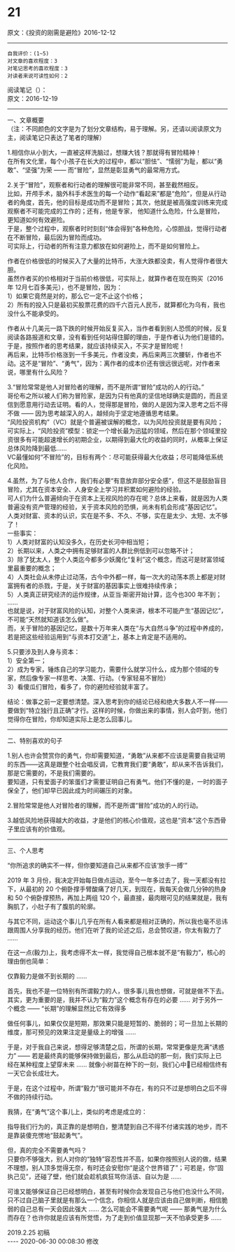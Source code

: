# 21  

原文：《投资的刚需是避险》2016-12-12  

<hr>  

```  
自我评价：(1~5)  
对文章的喜欢程度：3  
对笔记思考的喜欢程度：3  
对读者来说可读性如何：2  
```  


阅读笔记（）：  
原文：[](https://m.igetget.com/rush/course/?packet_id=5Y9362E8xy4o5NZrlABO1zLvWPy0bl19fx0hgOlQ0mdXeKb7Mg9JDGVYjnRkaqNl&refreshT=1551025003588)2016-12-19  

<hr>  

一、文章概要  
（注：不同颜色的文字是为了划分文章结构，易于理解。另，还请以阅读原文为主，阅读笔记只表达了笔者的理解）  

1.相信你从小到大，一直被这样洗脑过，想赚大钱？那就得有冒险精神！  
在所有文化里，每个小孩子在长大的过程中，都以“胆怯”、“懦弱”为耻，都以“勇敢”、“坚强”为荣 —— 而“冒险”，显然是彰显勇气的最常用方式。  

2.关于“冒险”，观察者和行动者的理解很可能非常不同，甚至截然相反。  
比如，开颅手术，脑外科手术医生的每一个动作“看起来”都是“危险”，但是从行动者的角度，首先，他的目标是成功而不是冒险；其次，他就是被高强度训练来完成观察者不可能完成的工作的；还有，他是专家， 他知道什么危险，什么是冒险，更知道如何有效避险。  
于是，整个过程中，观察者时时刻刻“体会得到”各种危险，心惊胆战，觉得行动者在不断冒险，最后因为冒险而成功。  
可实际上，行动者的所有注意力都放在如何避险上，而不是如何冒险上。  

作者在价格很低的时候买入了大量的比特币，大涨大跌都没卖，有人觉得作者很大胆。  
虽然作者买的价格相对于当前价格很低，可实际上，就算作者在现在购买（2016年 12月七百多美元），也不是冒险，因为：  
1）如果它竟然是对的，那么它一定不止这个价格；  
2）所有的投入只是最初买股票花费的四千六百元人民币，就算都化为乌有，我也没什么不能承受的。  

作者从十几美元一路下跌的时候开始反复买入，当作者看到别人恐慌的时候，反复阅读各路报道和文章，没有看到任何站得住脚的理由，于是作者认为他们是错的。  
于是，按照作者的思考结果，就应该持续买入，不买才是冒险呢！  
再后来，比特币价格涨到一千多美元，作者没卖，再后来两三次腰斩，作者也不动。这不是“冒险”、“勇气”，因为：离作者的成本价还有很远很远呢，对作者来说，哪里有什么风险？  

3.“冒险常常是他人对冒险者的理解，而不是所谓“冒险”成功的人的行动。”  
哥伦布之所以被人们称为冒险家，是因为只有他真的坚信地球确实是圆的，而且坚信到愿意用行动去证明。看的人，觉得那是冒险，做的人是因为深入思考之后不得不做 —— 因为思考越深入的人，越倾向于坚定地遵循思考结果。  
“风险投资机构”（VC）就是个普遍被误解的概念，以为风险投资就是要有风险；  
可实际上，“风险投资”模型：锁定一个增长最为迅猛的领域，然后在那个领域里投资很多有可能超速增长的初期企业，以期得到最大化的收益的同时，从概率上保证总体风险降到最低……  
VC最懂如何“不冒险”的，目标有两个：尽可能获得最大化收益；尽可能降低系统化风险。  

4.虽然，为了与他人合作，我们有必要“有意放弃部分安全感”，但这不是鼓励盲目冒险，尤其在资本安全、人身安全上学习并积累如何避险的经验。  
可人们为什么普遍倾向于在资本上无视风险的存在呢？总体上来看，就是因为人类普遍没有资产管理的经验，关于资本风险的恐惧，尚未有机会形成“基因记忆”。  
人类对财富、资本的认识，实在是不多、不久、不够，实在是太少、太短、太不够了！  
一些事实：  
1）人类对财富的认知没多久，在历史长河中相当短；  
2）长期以来，人类之中拥有足够财富的人群比例低到可以忽略不计；  
3）除了犹太人，整个人类迄今都多少妖魔化“复利”这个概念，而这可是财富领域里最重要的概念；  
4）人类社会从未停止过动荡，古今中外都一样，每一次大的动荡本质上都是对财富拥有者的杀戮，于是，关于财富的基因事实上很难持续传承；  
5）人类真正研究经济的运作规律，从亚当·斯密开始计算，迄今也300 年不到；  
……  
也就是说，对于财富风险的认知，对整个人类来讲，根本不可能产生“基因记忆”，不可能“天然就知道该怎么做”。  
而，关于冒险的基因记忆，是数十万年来人类在“与大自然斗争”的过程中养成的，若是把这些经验运用到“与资本打交道”上，基本上肯定是不适用的。  

5.只要涉及到人身与资本：  
1）安全第一；  
2）成为专家，锤炼自己的学习能力，需要什么就学习什么，成为那个领域的专家，然后像专家一样思考、决策、行动。（专家轻易不冒险）  
3）看傻瓜们冒险，看多了，你的避险经验就丰富了。  

结论：做事之前一定要想清楚。深入思考到你的结论已经和绝大多数人不一样——要做到“特立独行且正确”才行。这样的时候，你做出来的事情，别人会吓到，他们觉得你在冒险，你却知道实际上是怎么回事儿。  

<hr>  

二、特别喜欢的句子  

1.别人也许会赞赏你的勇气，你却需要知道，“勇敢”从来都不应该是需要自我证明的东西——这真是跟整个社会唱反调，它教育我们要“勇敢”，却从来不告诉我们，那是它需要的，不是我们需要的。  
要知道，只有爱面子的笨蛋们才需要证明自己有勇气。他们不懂的是，一时的面子保全了，他们却早已因此成为时间碾压的对象。  

2.冒险常常是他人对冒险者的理解，而不是所谓“冒险”成功的人的行动。  

3.越低风险地获得越大的收益，才是他们的核心价值观，这也是“资本”这个东西骨子里应该有的价值观。  

<hr>  

三、个人思考  

“你所追求的确实不一样，但你要知道自己从来都不应该‘放手一搏’”  

2019 年 3 月份，我决定开始每日做点运动，至今一年多过去了，我一天都没有拉下，从最初的 20 个俯卧撑手臂酸痛了好几天，到现在，我每天会做几分钟的热身和 50 个俯卧撑预热，再加上两组 120 个，最直接，最肉眼可见的结果就是，我有胸肌了，小肚子有了腹肌的轮廓。  

与其它不同，运动这个事儿几乎在所有人看来都是相对正确的，所以我也毫不忌讳跟周围人分享我的经历。他们在听了我的论述之后，总会赞叹道，你太有毅力了 ……  

在这一点(毅力)上，我考虑得不太一样，我觉得自己根本就不是“有毅力”，核心的理由倒也简单：  

仅靠毅力是做不到长期的 ……  

首先，我也不是一位特别有所谓毅力的人，很多事儿我也想做，可就是做不下去。  
其实，更为重要的是，我并不认为“毅力”这个概念有存在的必要 …… 对于另外一个概念 —— “长期”的理解显然比它有效得多  

做任何事儿，如果仅仅是短期，那效果只能是短暂的、脆弱的；可一旦加上长期的维度，那可预见的效果注定是量级上的增强 ……  

于是，对于我自己来说，想得足够清楚之后，所谓的长期，常常更像是充满“诱惑力” —— 若是最终真的能够保持做到最后，那么从启动的那一刻，我们实际上已经在某种程度上望穿未来 …… 就像小树苗在种下的一刻，我们心中已经相信终有一天它会长成壮大。  

于是，在这个过程中，所谓“毅力”很可能并不存在，有的只不过是想明白之后不得不做的持续行动。  

我猜，在“勇气”这个事儿上，类似的考虑是成立的：  

指导我们行为的，真正靠的是想明白，整清楚到自己不得不付诸实践的地步，而不是靠装傻充愣地“鼓起勇气”。  

但，真的完全不需要勇气吗？  
只要你不够强大，别人对你的“独特”容忍性并不高，如果你按照别人说的做，结果不理想，别人顶多觉得无奈，有时还会安慰你“是这个世界错了”；可若是，你“固执己见”，还碰了壁，他们就会趁机疯狂骂你活该、自以为是 ……  

可谁又能够保证自己已经想明白，甚至有时候你会发现自己与他们也没什么不同，只不过自己脑子里就是有那么一个信念，你相信人就是应该由自己做判断，相信脆弱的自己总有一天会因此强大 …… 怎么可能会不需要勇气呢 —— 那勇气是为什么而存在？也许你就是应该有所觉悟，为了走到价值显现那一天不怕承受更多 ……  

2019.2.25 初稿  
 ---- 2020-06-30 00:08:30 修改  
